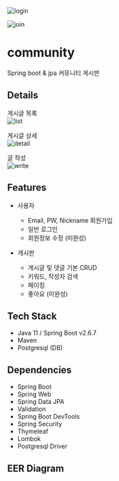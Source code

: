 ![login](https://user-images.githubusercontent.com/34118304/182385411-74ca58fa-ff91-4328-a781-57939fb2fbc2.PNG)

![join](https://user-images.githubusercontent.com/34118304/182394570-54ba435e-a3bf-41ad-a013-3be91623918e.PNG)


# community
Spring boot & jpa 커뮤니티 게시판

## Details
게시글 목록                            
![list](https://user-images.githubusercontent.com/34118304/182394571-f240c495-be28-4af3-810c-646f684c95be.PNG)

게시글 상세                        
![detail](https://user-images.githubusercontent.com/34118304/182394567-6ed8f1c4-03fd-4288-9e04-06b49dfa9e94.PNG)

글 작성                            
![write](https://user-images.githubusercontent.com/34118304/182396261-08cb54f1-fac3-4353-a0e0-43966c51a00f.PNG)

## Features
- 사용자
  - Email, PW, Nickname 회원가입
  - 일반 로그인
  - 회원정보 수정 (미완성)

- 게시판
  - 게시글 및 댓글 기본 CRUD
  - 키워드, 작성자 검색
  - 페이징
  - 좋아요 (미완성)

## Tech Stack
- Java 11 / Spring Boot v2.6.7
- Maven
- Postgresql (DB)

## Dependencies
- Spring Boot
- Spring Web
- Spring Data JPA
- Validation
- Spring Boot DevTools
- Spring Security
- Thymeleaf
- Lombok
- Postgresql Driver

## EER Diagram

 
